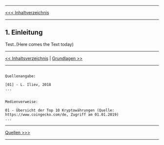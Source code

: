 ***

[<<< Inhaltverzeichnis](README.md) 

***

## 1. Einleitung
Test..(Here comes the Text today)




***

[<< Inhaltsverzeichnis](README.md) | [Grundlagen >>](Grundlagen.md)

***

```

Quellenangabe:

[01] - L. Iliev, 2018
...


Medienverweise:

01 - Übersicht der Top 10 Kryptowährungen (Quelle: https://www.coingecko.com/de, Zugriff am 01.01.2019)
...

```

***

[Quellen >>>](Quellen.md)

***
